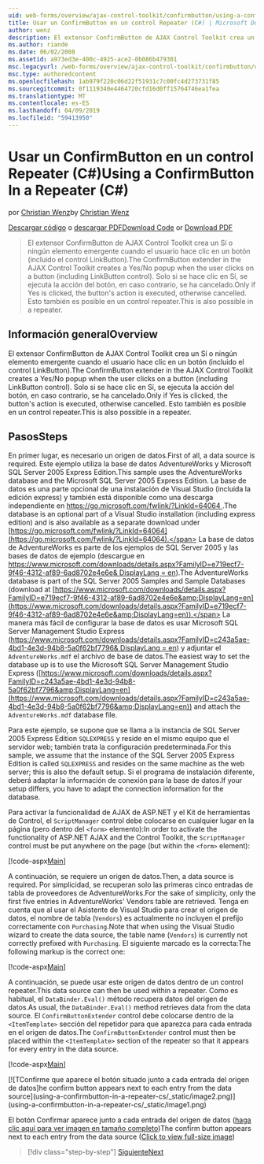 ```yaml
---
uid: web-forms/overview/ajax-control-toolkit/confirmbutton/using-a-confirmbutton-in-a-repeater-cs
title: Usar un ConfirmButton en un control Repeater (C#) | Microsoft Docs
author: wenz
description: El extensor ConfirmButton de AJAX Control Toolkit crea un Sí o ningún elemento emergente cuando el usuario hace clic en un botón (incluido el control LinkButton). Solo si sí es...
ms.author: riande
ms.date: 06/02/2008
ms.assetid: a973ed3e-400c-4925-ace2-0b086b479301
msc.legacyurl: /web-forms/overview/ajax-control-toolkit/confirmbutton/using-a-confirmbutton-in-a-repeater-cs
msc.type: authoredcontent
ms.openlocfilehash: 1ab979f220c06d22f51931c7c00fc4d273731f85
ms.sourcegitcommit: 0f1119340e4464720cfd16d0ff15764746ea1fea
ms.translationtype: MT
ms.contentlocale: es-ES
ms.lasthandoff: 04/09/2019
ms.locfileid: "59413950"
---
```

# <a name="using-a-confirmbutton-in-a-repeater-c"></a><span data-ttu-id="be709-104">Usar un ConfirmButton en un control Repeater (C#)</span><span class="sxs-lookup"><span data-stu-id="be709-104">Using a ConfirmButton In a Repeater (C#)</span></span>

<span data-ttu-id="be709-105">por [Christian Wenz](https://github.com/wenz)</span><span class="sxs-lookup"><span data-stu-id="be709-105">by [Christian Wenz](https://github.com/wenz)</span></span>

<span data-ttu-id="be709-106">[Descargar código](http://download.microsoft.com/download/8/6/d/86dea6c6-bb92-4fa6-aa14-f8c0f82100f5/ConfirmButton1.cs.zip) o [descargar PDF](http://download.microsoft.com/download/b/6/a/b6ae89ee-df69-4c87-9bfb-ad1eb2b23373/confirmbutton1CS.pdf)</span><span class="sxs-lookup"><span data-stu-id="be709-106">[Download Code](http://download.microsoft.com/download/8/6/d/86dea6c6-bb92-4fa6-aa14-f8c0f82100f5/ConfirmButton1.cs.zip) or [Download PDF](http://download.microsoft.com/download/b/6/a/b6ae89ee-df69-4c87-9bfb-ad1eb2b23373/confirmbutton1CS.pdf)</span></span>

> <span data-ttu-id="be709-107">El extensor ConfirmButton de AJAX Control Toolkit crea un Sí o ningún elemento emergente cuando el usuario hace clic en un botón (incluido el control LinkButton).</span><span class="sxs-lookup"><span data-stu-id="be709-107">The ConfirmButton extender in the AJAX Control Toolkit creates a Yes/No popup when the user clicks on a button (including LinkButton control).</span></span> <span data-ttu-id="be709-108">Solo si se hace clic en Sí, se ejecuta la acción del botón, en caso contrario, se ha cancelado.</span><span class="sxs-lookup"><span data-stu-id="be709-108">Only if Yes is clicked, the button's action is executed, otherwise cancelled.</span></span> <span data-ttu-id="be709-109">Esto también es posible en un control repeater.</span><span class="sxs-lookup"><span data-stu-id="be709-109">This is also possible in a repeater.</span></span>


## <a name="overview"></a><span data-ttu-id="be709-110">Información general</span><span class="sxs-lookup"><span data-stu-id="be709-110">Overview</span></span>

<span data-ttu-id="be709-111">El extensor ConfirmButton de AJAX Control Toolkit crea un Sí o ningún elemento emergente cuando el usuario hace clic en un botón (incluido el control LinkButton).</span><span class="sxs-lookup"><span data-stu-id="be709-111">The ConfirmButton extender in the AJAX Control Toolkit creates a Yes/No popup when the user clicks on a button (including LinkButton control).</span></span> <span data-ttu-id="be709-112">Solo si se hace clic en Sí, se ejecuta la acción del botón, en caso contrario, se ha cancelado.</span><span class="sxs-lookup"><span data-stu-id="be709-112">Only if Yes is clicked, the button's action is executed, otherwise cancelled.</span></span> <span data-ttu-id="be709-113">Esto también es posible en un control repeater.</span><span class="sxs-lookup"><span data-stu-id="be709-113">This is also possible in a repeater.</span></span>

## <a name="steps"></a><span data-ttu-id="be709-114">Pasos</span><span class="sxs-lookup"><span data-stu-id="be709-114">Steps</span></span>

<span data-ttu-id="be709-115">En primer lugar, es necesario un origen de datos.</span><span class="sxs-lookup"><span data-stu-id="be709-115">First of all, a data source is required.</span></span> <span data-ttu-id="be709-116">Este ejemplo utiliza la base de datos AdventureWorks y Microsoft SQL Server 2005 Express Edition.</span><span class="sxs-lookup"><span data-stu-id="be709-116">This sample uses the AdventureWorks database and the Microsoft SQL Server 2005 Express Edition.</span></span> <span data-ttu-id="be709-117">La base de datos es una parte opcional de una instalación de Visual Studio (incluida la edición express) y también está disponible como una descarga independiente en [ https://go.microsoft.com/fwlink/?LinkId=64064 ](https://go.microsoft.com/fwlink/?LinkId=64064).</span><span class="sxs-lookup"><span data-stu-id="be709-117">The database is an optional part of a Visual Studio installation (including express edition) and is also available as a separate download under [https://go.microsoft.com/fwlink/?LinkId=64064](https://go.microsoft.com/fwlink/?LinkId=64064).</span></span> <span data-ttu-id="be709-118">La base de datos de AdventureWorks es parte de los ejemplos de SQL Server 2005 y las bases de datos de ejemplo (descargue en [ https://www.microsoft.com/downloads/details.aspx?FamilyID=e719ecf7-9f46-4312-af89-6ad8702e4e6e&amp; DisplayLang = en](https://www.microsoft.com/downloads/details.aspx?FamilyID=e719ecf7-9f46-4312-af89-6ad8702e4e6e&amp;DisplayLang=en)).</span><span class="sxs-lookup"><span data-stu-id="be709-118">The AdventureWorks database is part of the SQL Server 2005 Samples and Sample Databases (download at [https://www.microsoft.com/downloads/details.aspx?FamilyID=e719ecf7-9f46-4312-af89-6ad8702e4e6e&amp;DisplayLang=en](https://www.microsoft.com/downloads/details.aspx?FamilyID=e719ecf7-9f46-4312-af89-6ad8702e4e6e&amp;DisplayLang=en)).</span></span> <span data-ttu-id="be709-119">La manera más fácil de configurar la base de datos es usar Microsoft SQL Server Management Studio Express ([https://www.microsoft.com/downloads/details.aspx?FamilyID=c243a5ae-4bd1-4e3d-94b8-5a0f62bf7796&amp; DisplayLang = en](https://www.microsoft.com/downloads/details.aspx?FamilyID=c243a5ae-4bd1-4e3d-94b8-5a0f62bf7796&amp;DisplayLang=en)) y adjuntar el `AdventureWorks.mdf` el archivo de base de datos.</span><span class="sxs-lookup"><span data-stu-id="be709-119">The easiest way to set the database up is to use the Microsoft SQL Server Management Studio Express ([https://www.microsoft.com/downloads/details.aspx?FamilyID=c243a5ae-4bd1-4e3d-94b8-5a0f62bf7796&amp;DisplayLang=en](https://www.microsoft.com/downloads/details.aspx?FamilyID=c243a5ae-4bd1-4e3d-94b8-5a0f62bf7796&amp;DisplayLang=en)) and attach the `AdventureWorks.mdf` database file.</span></span>

<span data-ttu-id="be709-120">Para este ejemplo, se supone que se llama a la instancia de SQL Server 2005 Express Edition `SQLEXPRESS` y reside en el mismo equipo que el servidor web; también trata la configuración predeterminada.</span><span class="sxs-lookup"><span data-stu-id="be709-120">For this sample, we assume that the instance of the SQL Server 2005 Express Edition is called `SQLEXPRESS` and resides on the same machine as the web server; this is also the default setup.</span></span> <span data-ttu-id="be709-121">Si el programa de instalación diferente, deberá adaptar la información de conexión para la base de datos.</span><span class="sxs-lookup"><span data-stu-id="be709-121">If your setup differs, you have to adapt the connection information for the database.</span></span>

<span data-ttu-id="be709-122">Para activar la funcionalidad de AJAX de ASP.NET y el Kit de herramientas de Control, el `ScriptManager` control debe colocarse en cualquier lugar en la página (pero dentro del `<form>` elemento):</span><span class="sxs-lookup"><span data-stu-id="be709-122">In order to activate the functionality of ASP.NET AJAX and the Control Toolkit, the `ScriptManager` control must be put anywhere on the page (but within the `<form>` element):</span></span>

[!code-aspx[Main](using-a-confirmbutton-in-a-repeater-cs/samples/sample1.aspx)]

<span data-ttu-id="be709-123">A continuación, se requiere un origen de datos.</span><span class="sxs-lookup"><span data-stu-id="be709-123">Then, a data source is required.</span></span> <span data-ttu-id="be709-124">Por simplicidad, se recuperan solo las primeras cinco entradas de tabla de proveedores de AdventureWorks.</span><span class="sxs-lookup"><span data-stu-id="be709-124">For the sake of simplicity, only the first five entries in AdventureWorks' Vendors table are retrieved.</span></span> <span data-ttu-id="be709-125">Tenga en cuenta que al usar el Asistente de Visual Studio para crear el origen de datos, el nombre de tabla (`Vendors`) es actualmente no incluyen el prefijo correctamente con `Purchasing`.</span><span class="sxs-lookup"><span data-stu-id="be709-125">Note that when using the Visual Studio wizard to create the data source, the table name (`Vendors`) is currently not correctly prefixed with `Purchasing`.</span></span> <span data-ttu-id="be709-126">El siguiente marcado es la correcta:</span><span class="sxs-lookup"><span data-stu-id="be709-126">The following markup is the correct one:</span></span>

[!code-aspx[Main](using-a-confirmbutton-in-a-repeater-cs/samples/sample2.aspx)]

<span data-ttu-id="be709-127">A continuación, se puede usar este origen de datos dentro de un control repeater.</span><span class="sxs-lookup"><span data-stu-id="be709-127">This data source can then be used within a repeater.</span></span> <span data-ttu-id="be709-128">Como es habitual, el `DataBinder.Eval()` método recupera datos del origen de datos.</span><span class="sxs-lookup"><span data-stu-id="be709-128">As usual, the `DataBinder.Eval()` method retrieves data from the data source.</span></span> <span data-ttu-id="be709-129">El `ConfirmButtonExtender` control debe colocarse dentro de la `<ItemTemplate>` sección del repetidor para que aparezca para cada entrada en el origen de datos.</span><span class="sxs-lookup"><span data-stu-id="be709-129">The `ConfirmButtonExtender` control must then be placed within the `<ItemTemplate>` section of the repeater so that it appears for every entry in the data source.</span></span>

[!code-aspx[Main](using-a-confirmbutton-in-a-repeater-cs/samples/sample3.aspx)]


[![T<span data-ttu-id="be709-130">Confirme que aparece el botón situado junto a cada entrada del origen de datos]</span><span class="sxs-lookup"><span data-stu-id="be709-130">he confirm button appears next to each entry from the data source]</span></span>(using-a-confirmbutton-in-a-repeater-cs/_static/image2.png)](using-a-confirmbutton-in-a-repeater-cs/_static/image1.png)

<span data-ttu-id="be709-131">El botón Confirmar aparece junto a cada entrada del origen de datos ([haga clic aquí para ver imagen en tamaño completo](using-a-confirmbutton-in-a-repeater-cs/_static/image3.png))</span><span class="sxs-lookup"><span data-stu-id="be709-131">The confirm button appears next to each entry from the data source ([Click to view full-size image](using-a-confirmbutton-in-a-repeater-cs/_static/image3.png))</span></span>

> [!div class="step-by-step"]
> [<span data-ttu-id="be709-132">Siguiente</span><span class="sxs-lookup"><span data-stu-id="be709-132">Next</span></span>](using-a-confirmbutton-in-a-repeater-vb.md)
